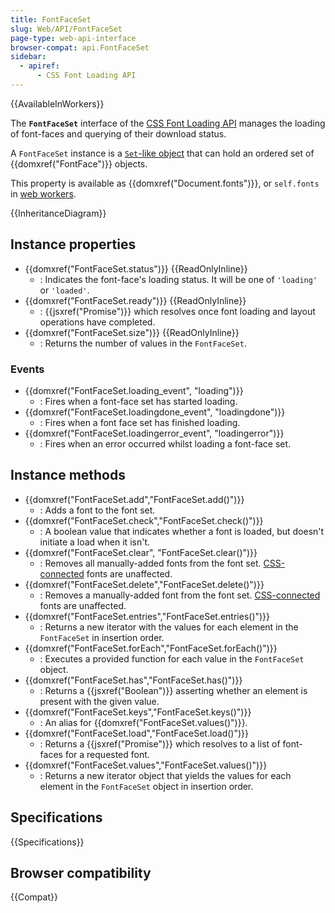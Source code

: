 ```yaml
---
title: FontFaceSet
slug: Web/API/FontFaceSet
page-type: web-api-interface
browser-compat: api.FontFaceSet
sidebar:
  - apiref:
      - CSS Font Loading API
---
```


{{AvailableInWorkers}}

The **`FontFaceSet`** interface of the [CSS Font Loading API](/en-US/docs/Web/API/CSS_Font_Loading_API) manages the loading of font-faces and querying of their download status.

A `FontFaceSet` instance is a [`Set`-like object](/en-US/docs/Web/JavaScript/Reference/Global_Objects/Set#set-like_browser_apis) that can hold an ordered set of {{domxref("FontFace")}} objects.

This property is available as {{domxref("Document.fonts")}}, or `self.fonts` in [web workers](/en-US/docs/Web/API/Web_Workers_API).

{{InheritanceDiagram}}

## Instance properties

- {{domxref("FontFaceSet.status")}} {{ReadOnlyInline}}
  - : Indicates the font-face's loading status. It will be one of `'loading'` or `'loaded'`.
- {{domxref("FontFaceSet.ready")}} {{ReadOnlyInline}}
  - : {{jsxref("Promise")}} which resolves once font loading and layout operations have completed.
- {{domxref("FontFaceSet.size")}} {{ReadOnlyInline}}
  - : Returns the number of values in the `FontFaceSet`.

### Events

- {{domxref("FontFaceSet.loading_event", "loading")}}
  - : Fires when a font-face set has started loading.
- {{domxref("FontFaceSet.loadingdone_event", "loadingdone")}}
  - : Fires when a font face set has finished loading.
- {{domxref("FontFaceSet.loadingerror_event", "loadingerror")}}
  - : Fires when an error occurred whilst loading a font-face set.

## Instance methods

- {{domxref("FontFaceSet.add","FontFaceSet.add()")}}
  - : Adds a font to the font set.
- {{domxref("FontFaceSet.check","FontFaceSet.check()")}}
  - : A boolean value that indicates whether a font is loaded, but doesn't initiate a load when it isn't.
- {{domxref("FontFaceSet.clear", "FontFaceSet.clear()")}}
  - : Removes all manually-added fonts from the font set. [CSS-connected](https://drafts.csswg.org/css-font-loading-3/#css-connected) fonts are unaffected.
- {{domxref("FontFaceSet.delete","FontFaceSet.delete()")}}
  - : Removes a manually-added font from the font set. [CSS-connected](https://drafts.csswg.org/css-font-loading-3/#css-connected) fonts are unaffected.
- {{domxref("FontFaceSet.entries","FontFaceSet.entries()")}}
  - : Returns a new iterator with the values for each element in the `FontFaceSet` in insertion order.
- {{domxref("FontFaceSet.forEach","FontFaceSet.forEach()")}}
  - : Executes a provided function for each value in the `FontFaceSet` object.
- {{domxref("FontFaceSet.has","FontFaceSet.has()")}}
  - : Returns a {{jsxref("Boolean")}} asserting whether an element is present with the given value.
- {{domxref("FontFaceSet.keys","FontFaceSet.keys()")}}
  - : An alias for {{domxref("FontFaceSet.values()")}}.
- {{domxref("FontFaceSet.load","FontFaceSet.load()")}}
  - : Returns a {{jsxref("Promise")}} which resolves to a list of font-faces for a requested font.
- {{domxref("FontFaceSet.values","FontFaceSet.values()")}}
  - : Returns a new iterator object that yields the values for each element in the `FontFaceSet` object in insertion order.

## Specifications

{{Specifications}}

## Browser compatibility

{{Compat}}
